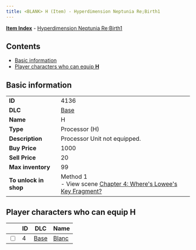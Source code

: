 ```yaml
---
title: <BLANK> H (Item) - Hyperdimension Neptunia Re;Birth1
---
```


[**Item Index**](/neptunia/rb1/item/index.html) - [Hyperdimension Neptunia Re;Birth1](/neptunia/rb1)

## Contents

- [Basic information](#basic-information)
- [Player characters who can equip **<BLANK> H**](#player-characters-who-can-equip-blank-h)

## Basic information

|   |   |
| -- | -- |
| **ID** | 4136 |
| **DLC** | [Base](/neptunia/rb1/dlc/1-base.html) |
| **Name** | <BLANK> H |
| **Type** | Processor (H) |
| **Description** | Processor Unit not equipped. |
| **Buy Price** | 1000 |
| **Sell Price** | 20 |
| **Max inventory** | 99 |
| **To unlock in shop** | Method 1<br />- View scene [Chapter 4: Where's Lowee's Key Fragment?](/neptunia/rb1/scene/1-410-chapter-4-wheres-lowees-key-fragment.html) |


## Player characters who can equip **<BLANK> H**

|    | ID | DLC | Name |
| -- | -- | --- | ---- |
| <input type="checkbox" id="rb1-player-1-4" class="trackbox" /> | 4 | [Base](/neptunia/rb1/dlc/1-base.html) | [Blanc](/neptunia/rb1/player/1-4-blanc.html) |
